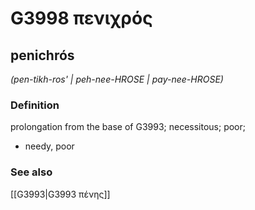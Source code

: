 # G3998 πενιχρός

## penichrós

_(pen-tikh-ros' | peh-nee-HROSE | pay-nee-HROSE)_

### Definition

prolongation from the base of G3993; necessitous; poor; 

- needy, poor

### See also

[[G3993|G3993 πένης]]
